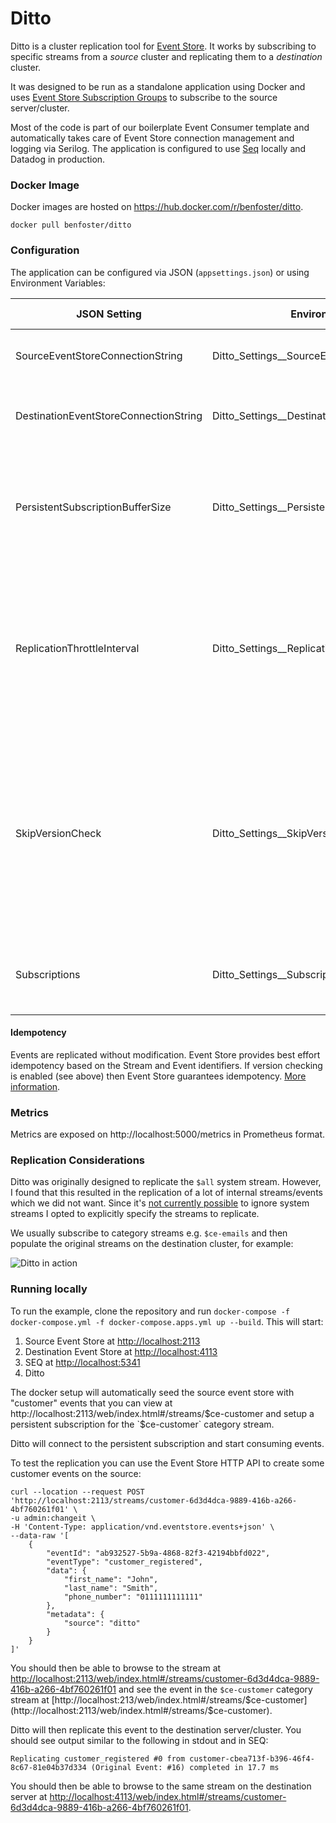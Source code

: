 # Ditto

Ditto is a cluster replication tool for [Event Store](http://eventstore.org). It works by subscribing to specific streams from a _source_ cluster and replicating them to a _destination_ cluster.

It was designed to be run as a standalone application using Docker and uses [Event Store Subscription Groups](https://eventstore.com/docs/dotnet-api/competing-consumers/index.html) to subscribe to the source server/cluster.

Most of the code is part of our boilerplate Event Consumer template and automatically takes care of Event Store connection management and logging via Serilog. The application is configured to use [Seq](https://datalust.co/seq) locally and Datadog in production.

### Docker Image

Docker images are hosted on https://hub.docker.com/r/benfoster/ditto.

```
docker pull benfoster/ditto
```


### Configuration

The application can be configured via JSON (`appsettings.json`) or using Environment Variables:

| JSON Setting | Environment Variable | Default Value | Description |
| ------------ | -------------------- | ----------- | ----------- |
| SourceEventStoreConnectionString | Ditto_Settings__SourceEventStoreConnectionString |   | The source event store connection string |
| DestinationEventStoreConnectionString | Ditto_Settings__DestinationEventStoreConnectionString |   | The destination event store connection string |
| PersistentSubscriptionBufferSize | Ditto_Settings__PersistentSubscriptionBufferSize | 10 | The buffer size of the subscription. This should be increased for large, frequently updated streams |
| ReplicationThrottleInterval | Ditto_Settings__ReplicationThrottleInterval | 0 | The interval in milliseconds to wait between events. This can be useful if you want to reduce the load on your source server |
| SkipVersionCheck | Ditto_Settings__SkipVersionCheck | false | Whether to skip the version check when replicating streams. This may need to be enabled if you are partially replicating streams rather than reading from the beginning |
| Subscriptions | Ditto_Settings__Subscriptions |  | Array of the persistent subscriptions that should be used for replication |

#### Idempotency

Events are replicated without modification. Event Store provides best effort idempotency based on the Stream and Event identifiers. If version checking is enabled (see above) then Event Store guarantees idempotency. [More information](https://eventstore.com/docs/dotnet-api/optimistic-concurrency-and-idempotence/index.html#idempotence).

### Metrics

Metrics are exposed on http://localhost:5000/metrics in Prometheus format.

### Replication Considerations

Ditto was originally designed to replicate the `$all` system stream. However, I found that this resulted in the replication of a lot of internal streams/events which we did not want. Since it's [not currently possible](https://github.com/EventStore/EventStore/issues/718) to ignore system streams I opted to explicitly specify the streams to replicate.

We usually subscribe to category streams e.g. `$ce-emails` and then populate the original streams on the destination cluster, for example:

![Ditto in action](docs/img/ditto.png)

### Running locally

To run the example, clone the repository and run `docker-compose -f docker-compose.yml -f docker-compose.apps.yml up --build`. This will start:

1. Source Event Store at [http://localhost:2113](http://localhost:2113)
2. Destination Event Store at [http://localhost:4113](http://localhost:4113)
3. SEQ at [http://localhost:5341](http://localhost:5341)
4. Ditto

The docker setup will automatically seed the source event store with "customer" events that you can view at http://localhost:2113/web/index.html#/streams/$ce-customer and setup a persistent subscription for the `$ce-customer` category stream.

Ditto will connect to the persistent subscription and start consuming events.

To test the replication you can use the Event Store HTTP API to create some customer events on the source:

```
curl --location --request POST 'http://localhost:2113/streams/customer-6d3d4dca-9889-416b-a266-4bf760261f01' \
-u admin:changeit \
-H 'Content-Type: application/vnd.eventstore.events+json' \
--data-raw '[
    {
        "eventId": "ab932527-5b9a-4868-82f3-42194bbfd022",
        "eventType": "customer_registered",
        "data": {
            "first_name": "John",
            "last_name": "Smith",
            "phone_number": "0111111111111"
        },
        "metadata": {
            "source": "ditto"
        }
    }
]'
```

You should then be able to browse to the stream at [http://localhost:2113/web/index.html#/streams/customer-6d3d4dca-9889-416b-a266-4bf760261f01](http://localhost:2113/web/index.html#/streams/customer-6d3d4dca-9889-416b-a266-4bf760261f01) and see the event in the `$ce-customer` category stream at [http://localhost:213/web/index.html#/streams/$ce-customer](http://localhost:2113/web/index.html#/streams/$ce-customer).

Ditto will then replicate this event to the destination server/cluster. You should see output similar to the following in stdout and in SEQ:

```
Replicating customer_registered #0 from customer-cbea713f-b396-46f4-8c67-81e04b37d334 (Original Event: #16) completed in 17.7 ms
```

You should then be able to browse to the same stream on the destination server at [http://localhost:4113/web/index.html#/streams/customer-6d3d4dca-9889-416b-a266-4bf760261f01](http://localhost:4113/web/index.html#/streams/customer-6d3d4dca-9889-416b-a266-4bf760261f01).
